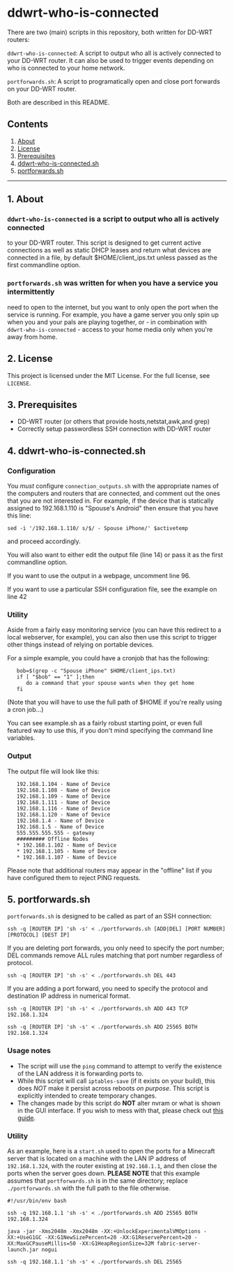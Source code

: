 # ddwrt-who-is-connected

There are two (main) scripts in this repository, both written for DD-WRT routers:

`ddwrt-who-is-connected`: A script to output who all is actively connected to 
your DD-WRT router.  It can also be used to trigger events depending on who is 
connected to your home network.

`portforwards.sh`: A script to programatically open and close port forwards on 
your DD-WRT router.

Both are described in this README.

## Contents
 1. [About](#1-about)
 2. [License](#2-license)
 3. [Prerequisites](#3-prerequisites)
 4. [ddwrt-who-is-connected.sh](#4-ddwrt-who-is-connected.sh)
 5. [portforwards.sh](#5-portforwards.sh)

***

## 1. About

### `ddwrt-who-is-connected` is a script to output who all is actively connected 
to your DD-WRT router. This script is designed to get current active 
connections as well as static DHCP leases and return what devices are connected
in a file, by default $HOME/client_ips.txt unless passed as the first 
commandline option.

### `portforwards.sh` was written for when you have a service you intermittently 
need to open to the internet, but you want to only open the port when the 
service is running.  For example, you have a game server you only spin up when 
you and your pals are playing together, or - in combination with `ddwrt-who-is-connected` - 
access to your home media only when you're away from home.  

## 2. License

This project is licensed under the MIT License. For the full license, see `LICENSE`.

## 3. Prerequisites

* DD-WRT router (or others that provide hosts,netstat,awk,and grep)
* Correctly setup passwordless SSH connection with DD-WRT router

## 4. ddwrt-who-is-connected.sh

### Configuration

You *must* configure `connection_outputs.sh` with the appropriate names
of the computers and routers that are connected, and comment out the
ones that you are not interested in. For example, if the device that
is statically assigned to 192.168.1.110 is "Spouse's Android" then 
ensure that you have this line:

```
sed -i '/192.168.1.110/ s/$/ - Spouse iPhone/' $activetemp
```
   
and proceed accordingly.

You will also want to either edit the output file (line 14) or pass it
as the first commandline option.

If you want to use the output in a webpage, uncomment line 96.

If you want to use a particular SSH configuration file, see the example
on line 42

### Utility

Aside from a fairly easy monitoring service (you can have this redirect
to a local webserver, for example), you can also then use this script
to trigger other things instead of relying on portable devices. 

For a simple example, you could have a cronjob that has the following:

```
   bob=$(grep -c "Spouse iPhone" $HOME/client_ips.txt)
   if [ "$bob" == "1" ];then
      do a command that your spouse wants when they get home
   fi
```

(Note that you will have to use the full path of $HOME if you're really
using a cron job...)

You can see example.sh as a fairly robust starting point, or even full 
featured way to use this, if you don't mind specifying the command line
variables.

### Output

The output file will look like this:
```
   192.168.1.104 - Name of Device
   192.168.1.108 - Name of Device
   192.168.1.109 - Name of Device
   192.168.1.111 - Name of Device
   192.168.1.116 - Name of Device
   192.168.1.120 - Name of Device
   192.168.1.4 - Name of Device
   192.168.1.5 - Name of Device
   555.555.555.555 - gateway 
   ######### Offline Nodes
   * 192.168.1.102 - Name of Device
   * 192.168.1.105 - Name of Device
   * 192.168.1.107 - Name of Device
```

Please note that additional routers may appear in the "offline" list if
you have configured them to reject PING requests.

## 5. portforwards.sh

`portforwards.sh` is designed to be called as part of an SSH connection: 

```
ssh -q [ROUTER IP] 'sh -s' < ./portforwards.sh [ADD|DEL] [PORT NUMBER] [PROTOCOL] [DEST IP]
```

If you are deleting port forwards, you only need to specify the port number; DEL 
commands remove ALL rules matching that port number regardless of protocol.

```
ssh -q [ROUTER IP] 'sh -s' < ./portforwards.sh DEL 443
```

If you are adding a port forward, you need to specify the protocol and destination 
IP address in numerical format.

```
ssh -q [ROUTER IP] 'sh -s' < ./portforwards.sh ADD 443 TCP 192.168.1.324 

ssh -q [ROUTER IP] 'sh -s' < ./portforwards.sh ADD 25565 BOTH 192.168.1.324 

```

### Usage notes

* The script will use the `ping` command to attempt to verify the existence of 
the LAN address it is forwarding ports to.  
* While this script will call `iptables-save` (if it exists on your build), 
this does *NOT* make it persist across reboots *on purpose*. This script is
explicitly intended to create temporary changes.  
* The changes made by this script do **NOT** alter nvram or what is shown in 
the GUI interface. If you wish to mess with that, please check out 
[this guide](https://infralin.blogspot.com/2015/04/how-to-maintain-iptables-on-dd-wrt.html). 

### Utility

As an example, here is a `start.sh` used to open the ports for a Minecraft 
server that is located on a machine with the LAN IP address of `192.168.1.324`, 
with the router existing at `192.168.1.1`, and then close the ports when the 
server goes down.  **PLEASE NOTE** that this example assumes that `portforwards.sh` 
is in the same directory; replace `./portforwards.sh` with the full path to the 
file otherwise.

```
#!/usr/bin/env bash

ssh -q 192.168.1.1 'sh -s' < ./portforwards.sh ADD 25565 BOTH 192.168.1.324 

java -jar -Xms2048m -Xmx2048m -XX:+UnlockExperimentalVMOptions -XX:+UseG1GC -XX:G1NewSizePercent=20 -XX:G1ReservePercent=20 -XX:MaxGCPauseMillis=50 -XX:G1HeapRegionSize=32M fabric-server-launch.jar nogui

ssh -q 192.168.1.1 'sh -s' < ./portforwards.sh DEL 25565
```
